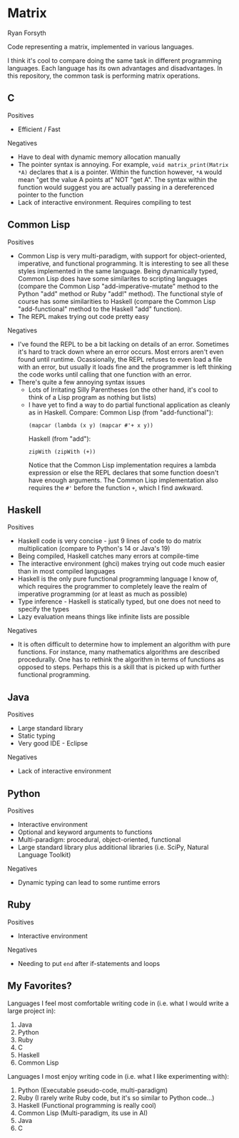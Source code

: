 # Matrix
Ryan Forsyth

Code representing a matrix, implemented in various languages.

I think it's cool to compare doing the same task in different programming languages. Each language has its own advantages and disadvantages. In this repository, the common task is performing matrix operations.

## C

Positives
  * Efficient / Fast

Negatives
  * Have to deal with dynamic memory allocation manually
  * The pointer syntax is annoying. For example, `void matrix_print(Matrix *A)` declares that `A` is a pointer. Within the function however, `*A` would mean "get the value A points at" NOT "get A". The syntax within the function would suggest you are actually passing in a dereferenced pointer to the function
  * Lack of interactive environment. Requires compiling to test

## Common Lisp

Positives
  * Common Lisp is very multi-paradigm, with support for object-oriented, imperative, and functional programming. It is interesting to see all these styles implemented in the same language. Being dynamically typed, Common Lisp does have some similarites to scripting languages (compare the Common Lisp "add-imperative-mutate" method to the Python "add" method or Ruby "add!" method). The functional style of course has some similarities to Haskell (compare the Common Lisp "add-functional" method to the Haskell "add" function).
  * The REPL makes trying out code pretty easy

Negatives
  * I've found the REPL to be a bit lacking on details of an error. Sometimes it's hard to track down where an error occurs. Most errors aren't even found until runtime. Ocassionally, the REPL refuses to even load a file with an error, but usually it loads fine and the programmer is left thinking the code works until calling that one function with an error.
  * There's quite a few annoying syntax issues
    * Lots of Irritating Silly Parentheses (on the other hand, it's cool to think of a Lisp program as nothing but lists)
    * I have yet to find a way to do partial functional application as cleanly as in Haskell. Compare:
      Common Lisp (from "add-functional"):
      ```
      (mapcar (lambda (x y) (mapcar #'+ x y)) 
      ```
      Haskell (from "add"):
      ```
      zipWith (zipWith (+))
      ```
      Notice that the Common Lisp implementation requires a lambda expression or else the REPL declares that some function doesn't have enough arguments. The Common Lisp implementation also requires the `#'` before the function `+`, which I find awkward.

## Haskell

Positives
  * Haskell code is very concise - just 9 lines of code to do matrix multiplication (compare to Python's 14 or Java's 19)
  * Being compiled, Haskell catches many errors at compile-time
  * The interactive environment (ghci) makes trying out code much easier than in most compiled languages
  * Haskell is the only pure functional programming language I know of, which requires the programmer to completely leave the realm of imperative programming (or at least as much as possible)
  * Type inference - Haskell is statically typed, but one does not need to specify the types
  * Lazy evaluation means things like infinite lists are possible

Negatives
  * It is often difficult to determine how to implement an algorithm with pure functions. For instance, many mathematics algorithms are described procedurally. One has to rethink the algorithm in terms of functions as opposed to steps. Perhaps this is a skill that is picked up with further functional programming.
    
## Java

Positives
  * Large standard library
  * Static typing
  * Very good IDE - Eclipse

Negatives
  * Lack of interactive environment

## Python

Positives
  * Interactive environment
  * Optional and keyword arguments to functions
  * Multi-paradigm: procedural, object-oriented, functional
  * Large standard library plus additional libraries (i.e. SciPy, Natural Language Toolkit)

Negatives
  * Dynamic typing can lead to some runtime errors

## Ruby

Positives
  * Interactive environment

Negatives
  * Needing to put `end` after if-statements and loops

## My Favorites?

Languages I feel most comfortable writing code in (i.e. what I would write a large project in):
1. Java
2. Python
3. Ruby
4. C
5. Haskell
6. Common Lisp

Languages I most enjoy writing code in (i.e. what I like experimenting with):
1. Python (Executable pseudo-code, multi-paradigm)
2. Ruby (I rarely write Ruby code, but it's so similar to Python code...)
3. Haskell (Functional programming is really cool)
4. Common Lisp (Multi-paradigm, its use in AI)
5. Java
6. C
